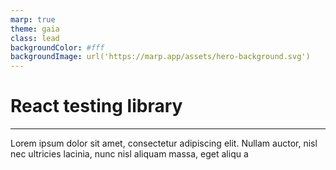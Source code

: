 ```yaml
---
marp: true
theme: gaia
class: lead
backgroundColor: #fff
backgroundImage: url('https://marp.app/assets/hero-background.svg')
---
```


# React testing library

---

Lorem ipsum dolor sit amet, consectetur adipiscing elit. Nullam auctor, nisl nec ultricies lacinia, nunc nisl aliquam massa, eget aliqu
a
